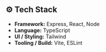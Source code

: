 ## ⚙️ Tech Stack
- **Framework:** Express, React, Node  
- **Language:** TypeScript
- **UI / Styling:** Tailwind
- **Tooling / Build:** Vite, ESLint